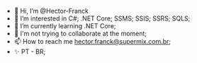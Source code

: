 - 👋 Hi, I’m @Hector-Franck
- 👀 I’m interested in C#; .NET Core; SSMS; SSIS; SSRS; SQLS;
- 🌱 I’m currently learning .NET Core;
- 💞️ I'm not trying to collaborate at the moment;
- 📫 How to reach me hector.franck@supermix.com.br;
- ✨ PT - BR; 

<!---
Hector-Franck/Hector-Franck is a ✨ special ✨ repository because its `README.md` (this file) appears on your GitHub profile.
You can click the Preview link to take a look at your changes.
--->
